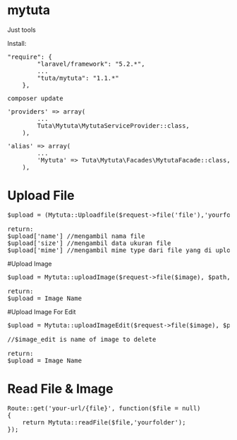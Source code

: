 # mytuta
Just tools

Install:
<pre>
"require": {
        "laravel/framework": "5.2.*",
        ...
        "tuta/mytuta": "1.1.*"
    },
</pre>

<pre>
composer update
</pre>

<pre>
'providers' => array(
        ...
        Tuta\Mytuta\MytutaServiceProvider::class,
    ),
</pre>

<pre>
'alias' => array(
        ...
        'Mytuta' => Tuta\Mytuta\Facades\MytutaFacade::class,
    ),
</pre>

# Upload File
<pre>
$upload = (Mytuta::Uploadfile($request->file('file'),'yourfolder'));

return:
$upload['name'] //mengambil nama file
$upload['size'] //mengambil data ukuran file
$upload['mime'] //mengambil mime type dari file yang di upload
</pre>

#Upload Image
<pre>
$upload = Mytuta::uploadImage($request->file($image), $path, $width, $height);

return:
$upload = Image Name
</pre>

#Upload Image For Edit
<pre>
$upload = Mytuta::uploadImageEdit($request->file($image), $path, $image_edit, $width, $height);

//$image_edit is name of image to delete

return:
$upload = Image Name
</pre>

# Read File & Image
<pre>
Route::get('your-url/{file}', function($file = null)
{
    return Mytuta::readFile($file,'yourfolder');
});
</pre>
